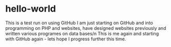 # hello-world
This is a test run on using GitHub
I am just starting on GitHub and into programming on PHP and websites, have designed websites previously and written various programes on data bases/n
This is me again and starting with GitHub again - lets hope I progress further this time.

